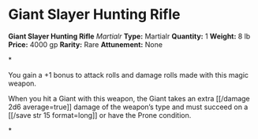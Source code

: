 # Giant Slayer Hunting Rifle

**Giant Slayer Hunting Rifle**
_Martialr_
**Type:** Martialr
**Quantity:** 1
**Weight:** 8 lb
**Price:** 4000 gp
**Rarity:** Rare
**Attunement:** None

*<p>You gain a +1 bonus to attack rolls and damage rolls made with this magic weapon.

When you hit a Giant with this weapon, the Giant takes an extra  [[/damage 2d6 average=true]] damage of the weapon’s type and must succeed on a [[/save str 15 format=long]] or have the Prone condition.</p>*